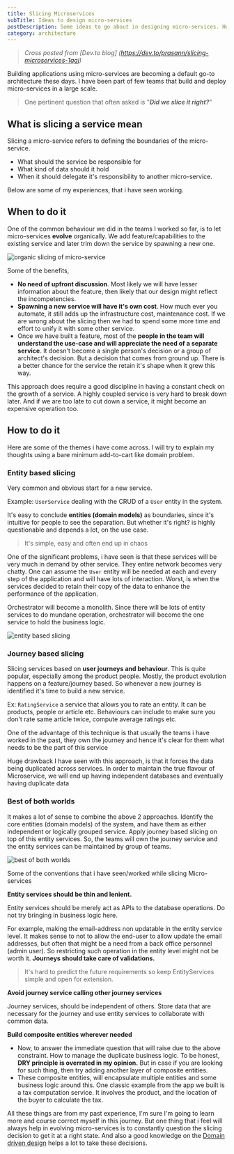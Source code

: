 ```yaml
---
title: Slicing Microservices
subTitle: Ideas to design micro-services 
postDescription: Some ideas to go about in designing micro-services. How to slice them and some general conventions
category: architecture
---
```


> *Cross posted from [Dev.to blog] (https://dev.to/prasann/slicing-microservices-1agj)*

Building applications using micro-services are becoming a default go-to architecture these days. I have been part of few teams that build and deploy micro-services in a large scale. 

> One pertinent question that often asked is "***Did we slice it right?***"

## What is slicing a service mean

Slicing a micro-service refers to defining the boundaries of the micro-service. 

- What should the service be responsible for
- What kind of data should it hold
- When it should delegate it's responsibility to another micro-service.

Below are some of my experiences, that i have seen working.

## When to do it

One of the common behaviour we did in the teams I worked so far, is to let micro-services **evolve** organically. We add feature/capabilities to the existing service and later trim down the service by spawning a new one. 

![organic slicing of micro-service](https://dev-to-uploads.s3.amazonaws.com/uploads/articles/fz8fj6jt4y0z5rlp1irs.png)


Some of the benefits,

- **No need of upfront discussion**. Most likely we will have lesser information about the feature, then likely that our design might reflect the incompetencies.
- **Spawning a new service will have it's own cost**. How much ever you automate, it still adds up the infrastructure cost, maintenance cost. If we are wrong about the slicing then we had to spend some more time and effort to unify it with some other service.
- Once we have built a feature, most of the **people in the team will understand the use-case and will appreciate the need of a separate service**. It doesn't become a single person's decision or a group of architect's decision. But a decision that comes from ground up. There  is a better chance for the service the retain it's shape when it grew this way.

This approach does require a good discipline in having a constant check on the growth of a service. A highly coupled service is very hard to break down later. And if we are too late to cut down a service, it might become an expensive operation too.

## How to do it

Here are some of the themes i have come across. I will try to explain my thoughts using a bare minimum add-to-cart like domain problem.

### Entity based slicing

Very common and obvious start for a new service. 

Example: `UserService` dealing with the CRUD of a `User` entity in the system. 

It's easy to conclude **entities (domain models)** as boundaries, since it's intuitive for people to see the separation. But whether it's right? is highly questionable and depends a lot, on the use case.

> It's simple, easy and often end up in chaos

One of the significant problems, i have seen is that these services will be very much in demand by other service. They entire network becomes very chatty. One can assume the `User` entity will be needed at each and every step of the application and will have lots of interaction. Worst, is when the services decided to retain their copy of the data to enhance the performance of the application.

Orchestrator will become a monolith. Since there will be lots of entity services to do mundane operation, orchestrator will become the one service to hold the business logic.

![entity based slicing](https://dev-to-uploads.s3.amazonaws.com/uploads/articles/si5fohmhiv4aqoa1h7xi.png)

### Journey based slicing

Slicing services based on **user journeys and behaviour**. This is quite popular, especially among the product people. Mostly, the product evolution happens on a feature/journey based. So whenever a new journey is identified it's time to build a new service.

Ex: `RatingService` a service that allows you to rate an entity. It can be products, people or article etc. Behaviours can include to make sure you don't rate same article twice, compute average ratings etc.

One of the advantage of this technique is that usually the teams i have worked in the past, they own the journey and hence it's clear for them what needs to be the part of this service

Huge drawback I have seen with this approach, is that it forces the data being duplicated across services. In order to maintain the true flavour of Microservice, we will end up having independent databases and eventually having duplicate data

### Best of both worlds

It makes a lot of sense to combine the above 2 approaches. Identify the core entities (domain models) of the system, and have them as either independent or logically grouped service. Apply journey based slicing on top of this entity services. So, the teams will own the journey service and the entity services can be maintained by group of teams.

![best of both worlds](https://dev-to-uploads.s3.amazonaws.com/uploads/articles/degdriqsoudx0xhr4pgt.png)

Some of the conventions that i have seen/worked while slicing Micro-services

**Entity services should be thin and lenient.** 

Entity services should be merely act as APIs to the database operations. Do not try bringing in business logic here. 

For example, making the email-address non updatable in the entity service level. It makes sense to not to allow the end-user to allow update the email addresses, but often that might be a need from a back office personnel (admin user). So restricting such operation in the entity level might not be worth it. **Journeys should take care of validations.**

> It's hard to predict the future requirements so keep EntityServices simple and open for extension.

**Avoid journey service calling other journey services**

Journey services, should be independent of others. Store data that are necessary for the journey and use entity services to collaborate with common data. 

**Build composite entities wherever needed**

- Now, to answer the immediate question that will raise due to the above constraint. How to manage the duplicate business logic.  To be honest, **DRY principle is overrated in my opinion.** But in case if you are looking for such thing, then try adding another layer of composite entities.
- These composite entities, will encapsulate multiple entities and some business logic around this. One classic example from the app we built is a tax computation service. It involves the product, and the location of the buyer to calculate the tax.

All these things are from my past experience, I'm sure I'm going to learn more and course correct myself in this journey. But one thing that i feel will always help in evolving micro-services is to constantly question the slicing decision to get it at a right state. And also a good knowledge on the [Domain driven design](https://martinfowler.com/bliki/DomainDrivenDesign.html) helps a lot to take these decisions.

<!---
*Image credits:*
 [https://xminimus.com/wp-content/uploads/2019/04/AdobeStock_194539497_crop.jpg](https://xminimus.com/wp-content/uploads/2019/04/AdobeStock_194539497_crop.jpg)
-->



